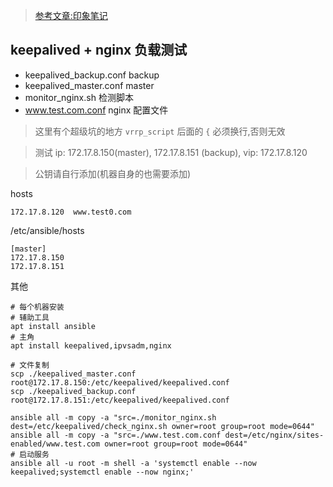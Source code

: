 > [参考文章:印象笔记](http://seanlook.com/2015/05/18/nginx-keepalived-ha/)

keepalived + nginx 负载测试
-----

- keepalived_backup.conf  backup
- keepalived_master.conf  master 
- monitor_nginx.sh   检测脚本
- www.test.com.conf nginx 配置文件

> 这里有个超级坑的地方 `vrrp_script` 后面的 `{` 必须换行,否则无效

> 测试 ip:  172.17.8.150(master), 172.17.8.151 (backup), vip:  172.17.8.120

> 公钥请自行添加(机器自身的也需要添加)

hosts

    172.17.8.120  www.test0.com

/etc/ansible/hosts

    [master]
    172.17.8.150
    172.17.8.151

其他

    # 每个机器安装 
    # 辅助工具 
    apt install ansible
    # 主角
    apt install keepalived,ipvsadm,nginx

    # 文件复制
    scp ./keepalived_master.conf root@172.17.8.150:/etc/keepalived/keepalived.conf
    scp ./keepalived_backup.conf root@172.17.8.151:/etc/keepalived/keepalived.conf

    ansible all -m copy -a "src=./monitor_nginx.sh dest=/etc/keepalived/check_nginx.sh owner=root group=root mode=0644"
    ansible all -m copy -a "src=./www.test.com.conf dest=/etc/nginx/sites-enabled/www.test.com owner=root group=root mode=0644"
    # 启动服务
    ansible all -u root -m shell -a 'systemctl enable --now keepalived;systemctl enable --now nginx;'

    
    

